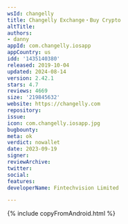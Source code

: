 ```yaml
---
wsId: changelly
title: Changelly Exchange・Buy Crypto
altTitle: 
authors:
- danny
appId: com.changelly.iosapp
appCountry: us
idd: '1435140380'
released: 2019-10-04
updated: 2024-08-14
version: 2.42.1
stars: 4.7
reviews: 4669
size: '219845632'
website: https://changelly.com
repository: 
issue: 
icon: com.changelly.iosapp.jpg
bugbounty: 
meta: ok
verdict: nowallet
date: 2023-09-19
signer: 
reviewArchive: 
twitter: 
social: 
features: 
developerName: Fintechvision Limited

---
```


{% include copyFromAndroid.html %}